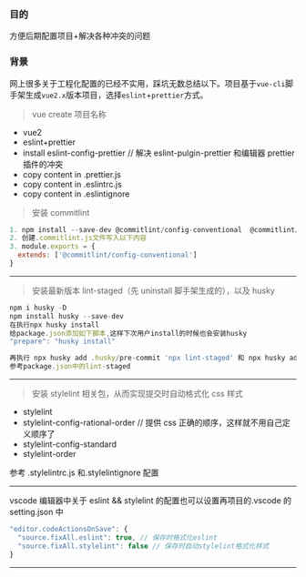 ### 目的

方便后期配置项目+解决各种冲突的问题

### 背景

网上很多关于工程化配置的已经不实用，踩坑无数总结以下。项目基于`vue-cli`脚手架生成`vue2.x`版本项目，选择`eslint`+`prettier`方式。

> vue create 项目名称

- vue2
- eslint+prettier
- install eslint-config-prettier // 解决 eslint-pulgin-prettier 和编辑器 prettier 插件的冲突
- copy content in .prettier.js
- copy content in .eslintrc.js
- copy content in .eslintignore

> 安装 commitlint

```javascript
1. npm install --save-dev @commitlint/config-conventional  @commitlint/cli
2. 创建.commitlint.js文件写入以下内容
3. module.exports = {
  extends: ['@commitlint/config-conventional']
}
```

---

> 安装最新版本 lint-staged（先 uninstall 脚手架生成的），以及 husky

```javascript
npm i husky -D
npm install husky --save-dev
在执行npx husky install
给package.json添加如下脚本,这样下次用户install的时候也会安装husky
"prepare": "husky install"

再执行 npx husky add .husky/pre-commit 'npx lint-staged' 和 npx husky add .husky/commit-msg 'npx --no-install commitlint --edit $1'
参考package.json中的lint-staged
```

---

> 安装 stylelint 相关包，从而实现提交时自动格式化 css 样式

- stylelint
- stylelint-config-rational-order // 提供 css 正确的顺序，这样就不用自己定义顺序了
- stylelint-config-standard
- stylelint-order

参考 .stylelintrc.js 和.stylelintignore 配置

---

vscode 编辑器中关于 eslint && stylelint 的配置也可以设置再项目的.vscode 的 setting.json 中

```javascript
"editor.codeActionsOnSave": {
  "source.fixAll.eslint": true, // 保存时格式化eslint
  "source.fixAll.stylelint": false // 保存时自动stylelint格式化样式
}
```

---
